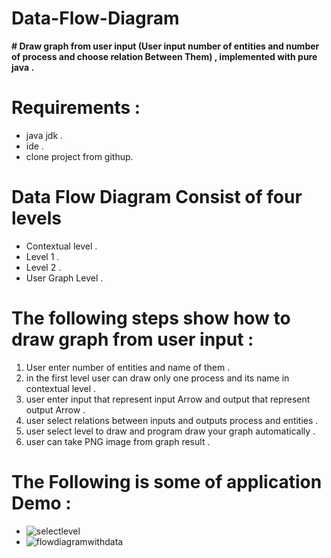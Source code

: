 # Data-Flow-Diagram

**# Draw graph from user input (User input number of entities and number of process and choose relation Between Them) , implemented with pure java .**

# **Requirements :**
- java jdk .
- ide .
- clone project from githup.

# **Data Flow Diagram Consist of four levels**  
- Contextual level .
- Level 1 .
- Level 2 .
- User Graph Level .

# **The following steps show how to draw graph from user input :** 
1. User enter number of entities and name of them .
2. in the first level user can draw only one process and its name in contextual level .
3. user enter input that represent input Arrow and output that represent output Arrow .
4. user select relations between inputs and outputs process and entities .
5. user select level to draw and program draw your graph automatically .
6. user can take PNG image from graph result .

# **The Following is some of application Demo :**

- ![selectlevel](https://cloud.githubusercontent.com/assets/11550708/18569956/8dcd88ee-7ba6-11e6-884a-b6841783639d.PNG)
- ![flowdiagramwithdata](https://cloud.githubusercontent.com/assets/11550708/18569939/7f0573da-7ba6-11e6-9e96-092d8f9917e1.PNG)


